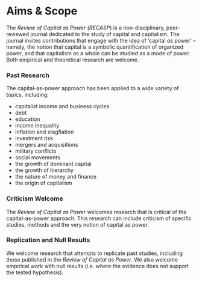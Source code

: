 # Aims & Scope

The *Review of Capital as Power* (*RECASP*) is a non-disciplinary, peer-reviewed journal dedicated to the study of capital and capitalism. The journal invites contributions that engage with the idea of ‘capital *as* power’ – namely, the notion that capital is a symbolic quantification of organized power, and that capitalism as a whole can be studied as a mode of power. Both empirical and theoretical research are welcome.




### Past Research

The capital-as-power approach has been applied to a wide variety of topics, including:

* capitalist income and business cycles
* debt
* education
* income inequality
* inflation and stagflation
* investment risk
* mergers and acquisitions
* military conflicts
* social movements
* the growth of dominant capital
* the growth of hierarchy
* the nature of money and finance
* the origin of capitalism




### Criticism Welcome

The *Review of Capital as Power* welcomes research that is critical of the capital-as-power approach. This research can include criticism of specific studies, methods and the very notion of capital as power.

### Replication and Null Results

We welcome research that attempts to replicate past studies, including those published in the *Review of Capital as Power*. We also welcome empirical work with null results (i.e. where the evidence does not support the tested hypothesis).





